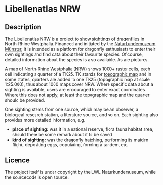 # Libellenatlas NRW

## Description
<p>The Libellenatlas NRW is a project to show sightings of dragonflies in North-Rhine Westphalia. Financed and initiated by the  <a href="http://www.lwl.org/LWL/Kultur/lwl-naturkunde/portal/" target="_blank">Naturkundemuseum Münster</a>, it is intended as a platform for dragonfly enthusiasts to enter their own sightings and find data about their favourite species. Of course, detailed information about the species is also available. As are pictures.</p>
<p>A map of North-Rhine Westphalia (NRW) shows 1000+ raster cells, each cell indicating a quarter of a TK25. TK stands for <a href="https://en.wikipedia.org/wiki/Topographic_map" target="_blank">topographic map</a> and in some states, quarters are added to one TK25 (topographic map at scale 1:25.000), thus about 1000 maps cover NRW. Where specific data about a sighting is available, users are encouraged to enter exact coordinates. Where this does not apply, at least the topographic map and the quarter should be provided.</p> 
<p>One sighting stems from one source, which may be an observer, a biological research station, a literature source, and so on. Each sighting also provides more detailed information, e.g. </p>
<ul>
  <li><strong>place of sighting:</strong> was it in a national reserve, flora fauna habitat area, should there be some remark about it to be saved</li>
  <li><strong>kind of sighting:</strong> was the dragonfly hatching, performing its maiden flight, depositing eggs, copulating, forming a tandem, etc.</li>  
</ul>


## Licence
<p>The project itself is under copyright by the LWL Naturkundemuseum, while the sourcecode is open source.</p>
